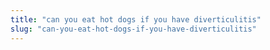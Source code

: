 ```yaml
---
title: "can you eat hot dogs if you have diverticulitis"
slug: "can-you-eat-hot-dogs-if-you-have-diverticulitis"
---
```


